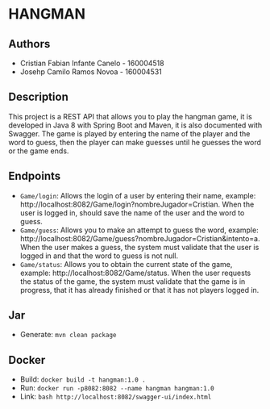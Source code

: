 # HANGMAN

## Authors
- Cristian Fabian Infante Canelo - 160004518
- Josehp Camilo Ramos Novoa - 160004531

## Description
This project is a REST API that allows you to play the hangman game, it is developed in Java 8 with Spring Boot and Maven, it is also documented with Swagger. The game is played by entering the name of the player and the word to guess, then the player can make guesses until he guesses the word or the game ends.

## Endpoints
- ```Game/login```: Allows the login of a user by entering their name, example: http://localhost:8082/Game/login?nombreJugador=Cristian.
When the user is logged in, should save the name of the user and the word to guess.
- ```Game/guess```: Allows you to make an attempt to guess the word, example: http://localhost:8082/Game/guess?nombreJugador=Cristian&intento=a.
When the user makes a guess, the system must validate that the user is logged in and that the word to guess is not null.
- ```Game/status```: Allows you to obtain the current state of the game, example: http://localhost:8082/Game/status.
When the user requests the status of the game, the system must validate that the game is in progress, that it has already finished or that it has not players logged in.

## Jar
- Generate: ```mvn clean package```

## Docker
- Build: ```docker build -t hangman:1.0 .```
- Run: ```docker run -p8082:8082 --name hangman hangman:1.0```
- Link: ```bash http://localhost:8082/swagger-ui/index.html```
